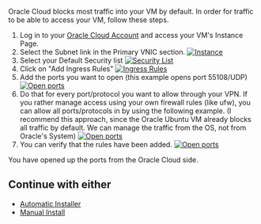 Oracle Cloud blocks most traffic into your VM by default.  In order for traffic to be able to access your VM, follow these steps.
1. Log in to your [Oracle Cloud Account](https://cloud.oracle.com/compute/instances) and access your VM's Instance Page.
2. Select the Subnet link in the Primary VNIC section.
[![Instance](https://github.com/mochman/Bypass_CGNAT/raw/main/Oracle%20Cloud/images/instance_01_arrow_s.png)](https://github.com/mochman/Bypass_CGNAT/raw/main/Oracle%20Cloud/images/instance_01_arrow.png)
3. Select your Default Security list
[![Security List](https://github.com/mochman/Bypass_CGNAT/raw/main/Oracle%20Cloud/images/firewall_01_arrow_s.png)](https://github.com/mochman/Bypass_CGNAT/raw/main/Oracle%20Cloud/images/firewall_01_arrow.png)
4. Click on "Add Ingress Rules"
[![Ingress Rules](https://github.com/mochman/Bypass_CGNAT/raw/main/Oracle%20Cloud/images/firewall_02_arrow_s.png)](https://github.com/mochman/Bypass_CGNAT/raw/main/Oracle%20Cloud/images/firewall_02_arrow.png)
5. Add the ports you want to open (this example opens port 55108/UDP)
[![Open ports](https://github.com/mochman/Bypass_CGNAT/raw/main/Oracle%20Cloud/images/firewall_03_s.png)](https://github.com/mochman/Bypass_CGNAT/raw/main/Oracle%20Cloud/images/firewall_03.png)
6. Do that for every port/protocol you want to allow through your VPN.  If you rather manage access using your own firewall rules (like ufw), you can allow all ports/protocols in by using the following example.  (I recommend this approach, since the Oracle Ubuntu VM already blocks all traffic by default.  We can manage the traffic from the OS, not from Oracle's System)
[![Open ports](https://github.com/mochman/Bypass_CGNAT/raw/main/Oracle%20Cloud/images/firewall_04_s.png)](https://github.com/mochman/Bypass_CGNAT/raw/main/Oracle%20Cloud/images/firewall_04.png)
7. You can verify that the rules have been added.
[![Open ports](https://github.com/mochman/Bypass_CGNAT/raw/main/Oracle%20Cloud/images/firewall_05_circ.png)](https://github.com/mochman/Bypass_CGNAT/raw/main/Oracle%20Cloud/images/firewall_05_circ.png)

You have opened up the ports from the Oracle Cloud side.
## Continue with either
   * [Automatic Installer](Oracle-Cloud-(Automatic-Installer-Script))
   * [Manual Install](Oracle-Cloud-(Manual-Installation))